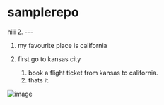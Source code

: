 # samplerepo
hiii
2. ---
1. my favourite place is california
2. first go to kansas city

    1. book a flight ticket from kansas to california.
    2. thats it.
    
![image](https://www.google.com/url?sa=i&url=https%3A%2F%2Fwww.cntraveler.com%2Fgallery%2Fthe-best-countries-for-adventure-travel&psig=AOvVaw1lbpxPT0wsQO2a5FX5l3p_&ust=1631151264633000&source=images&cd=vfe&ved=2ahUKEwjd4fKOnu7yAhXXa6wKHfnaAQYQr4kDegUIARDOAQ)
